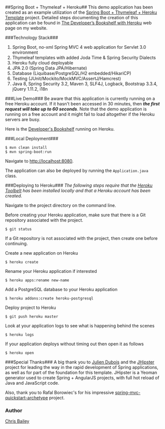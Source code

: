 ##Spring Boot + Thymeleaf + Heroku##
This demo application has been created as an example utilization of the [Spring Boot + Thymeleaf + Heroku Template](https://github.com/chris-bailey/spring-boot-thymeleaf-heroku-template) project. Detailed steps documenting the creation of this application can be found in [The Developer’s Bookshelf with Heroku](http://chrisbaileydeveloper.com/projects/the-developers-bookshelf-with-heroku/) web page on my website.

###Technology Stack###
1. Spring Boot, no-xml Spring MVC 4 web application for Servlet 3.0 environment
1. Thymeleaf templates with added Joda Time & Spring Security Dialects  
1. Heroku fully cloud deployable
1. JPA 2.0 (Spring Data JPA/Hibernate)
1. Database (Liquibase/PostgreSQL/H2 embedded/HikariCP)  
1. Testing (JUnit/Mockito/MockMVC/AssertJ/Hamcrest)  
1. Java 8, Spring Security 3.2, Maven 3, SLF4J, Logback, Bootstrap 3.3.4, jQuery 1.11.2, i18n

###Live Demo###
Be aware that this application is currently running on a free Heroku account.  If it hasn't been accessed in 30 minutes, then ***the first request will take up to 60 seconds***.  Note that the demo application is running on a free account and it might fail to load altogether if the Heroku servers are busy. 

Here is the [Developer's Bookshelf](https://developer-bookshelf-heroku.herokuapp.com/) running on Heroku.

###Local Deployment###
```
$ mvn clean install  
$ mvn spring-boot:run
```

Navigate to [http://localhost:8080](http://localhost:8080).  
 
The application can also be deployed by running the `Application.java` class.

###Deploying to Heroku###
<i>The following steps require that the [Heroku Toolbelt](https://toolbelt.heroku.com/) has been installed locally and that a Heroku account has been created.</i>

Navigate to the project directory on the command line.

Before creating your Heroku application, make sure that there is a Git repository associated with the project.   
```
$ git status
```  

If a Git repository is not associated with the project, then create one before continuing. 

Create a new application on Heroku  
```
$ heroku create
```

Rename your Heroku application if interested  
``` 
$ heroku apps:rename new-name
```

Add a PostgreSQL database to your Heroku application  
```
$ heroku addons:create heroku-postgresql
```

Deploy project to Heroku  
```
$ git push heroku master
```

Look at your application logs to see what is happening behind the scenes  
```
$ heroku logs
```

If your application deploys without timing out then open it as follows 
```
$ heroku open
```

###Special Thanks###
A big thank you to [Julien Dubois](http://www.julien-dubois.com/) and the [JHipster](https://jhipster.github.io/) project for leading the way in the rapid development of Spring applications, as well as for part of the foundation for this template.  JHipster is a Yeoman generator used to create Spring + AngularJS projects, with full hot reload of Java and JavaScript code.

Also, thank you to Rafal Borowiec's for his impressive [spring-mvc-quickstart-archetype](https://github.com/kolorobot/spring-mvc-quickstart-archetype) project.


### Author ###
[Chris Bailey](http://www.chrisbaileydeveloper.com)
